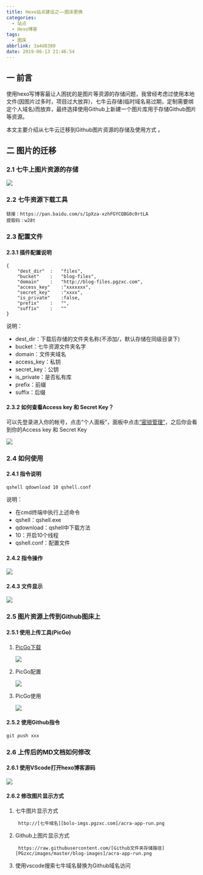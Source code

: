 ```yaml
---
title: Hexo站点建设之——图床更换
categories:
  - 站点
  - Hexo博客
tags:
  - 图床
abbrlink: 3a4d8380
date: 2019-06-13 21:46:54
---
```

## 一 前言
使用hexo写博客最让人困扰的是图片等资源的存储问题，我曾经考虑过使用本地文件(因图片过多时，项目过大放弃)，七牛云存储(临时域名易过期，定制需要绑定个人域名)而放弃，最终选择使用Github上新建一个图片库用于存储Github图片等资源。  

本文主要介绍从七牛云迁移到Github图片资源的存储及使用方式  。  

<!--more-->

## 二 图片的迁移 

### 2.1 七牛上图片资源的存储  
![][1] 

### 2.2 七牛资源下载工具  

	链接：https://pan.baidu.com/s/1pXza-xzhFGYCQBG0c0rtLA 
	提取码：w28t 

### 2.3 配置文件 

#### 2.3.1 插件配置说明 
	{
    	"dest_dir"  :   "files",
    	"bucket"    :   "blog-files",
    	"domain"    :   "http://blog-files.pgzxc.com",
    	"access_key"    :"xxxxxxx",
    	"secret_key"    :"xxxx",
    	"is_private"    :false,
    	"prefix"    :   "",
    	"suffix"    :   ""
	}


说明： 


* dest_dir：下载后存储的文件夹名称(不添加/，默认存储在同级目录下)
* bucket：七牛资源文件夹名字
* domain：文件夹域名
* access_key：私钥
* secret_key：公钥
* is_private：是否私有库
* prefix：前缀
* suffix：后缀

#### 2.3.2 如何查看Access key 和 Secret Key？  
    
可以先登录进入你的帐号，点击“个人面板”，面板中点击[“密锁管理”][2]，之后你会看到你的Access key 和 Secret Key  

![][3] 


### 2.4 如何使用
 
#### 2.4.1 指令说明

	qshell qdownload 10 qshell.conf

说明：     
 
* 在cmd终端中执行上述命令  
* qshell：qshell.exe
* qdownload：qshell中下载方法
* 10：开启10个线程
* qshell.conf：配置文件


#### 2.4.2 指令操作
![][4]
#### 2.4.3 文件显示
![][5]



### 2.5 图片资源上传到Github图床上
#### 2.5.1 使用上传工具(PicGo)
1. [PicGo下载][6]      
	
	![][7]
2. PicGo配置 
	
	![][8]
3. PicGo使用
	
	![][9]

#### 2.5.2 使用Github指令
 

	git push xxx  

### 2.6 上传后的MD文档如何修改

#### 2.6.1 使用VScode打开hexo博客源码
![][10]
#### 2.6.2 修改图片显示方式 
1. 七牛图片显示方式   

		http://[七牛域名][bolo-imgs.pgzxc.com]/acra-app-run.png

2. Github上图片显示方式    

		https://raw.githubusercontent.com/[Github文件夹存储路径][PGzxc/images/master/blog-images]/acra-app-run.png  


3. 使用vscode搜索七牛域名替换为Github域名访问



[1]: https://cdn.jsdelivr.net/gh/pgzxc/CDN/blog-image/hexo-qiniu-store.png
[2]: https://portal.qiniu.com/user/key
[3]: https://cdn.jsdelivr.net/gh/pgzxc/CDN/blog-image/hexo-qiniu-accesskey-secretkey.png
[4]: https://cdn.jsdelivr.net/gh/pgzxc/CDN/blog-image/hexo-qiniu-images-download.png
[5]: https://cdn.jsdelivr.net/gh/pgzxc/CDN/blog-image/hexo-qiniu-images-download-after.png
[6]: https://github.com/Molunerfinn/PicGo
[7]: https://cdn.jsdelivr.net/gh/pgzxc/CDN/blog-image/hexo-github-picgo-download.png
[8]: https://cdn.jsdelivr.net/gh/pgzxc/CDN/blog-image/hexo-picgo-github-setting.png
[9]: https://cdn.jsdelivr.net/gh/pgzxc/CDN/blog-image/hexo-picgo-github-upload.png
[10]: https://cdn.jsdelivr.net/gh/pgzxc/CDN/blog-image/hexo-vscode-open.png
